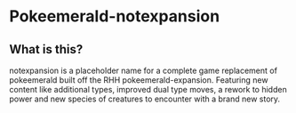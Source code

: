 # Pokeemerald-notexpansion
## What is this?
notexpansion is a placeholder name for a complete game replacement of pokeemerald built off the RHH pokeemerald-expansion. Featuring new content like additional types, improved dual type moves, a rework to hidden power and new species of creatures to encounter with a brand new story.
